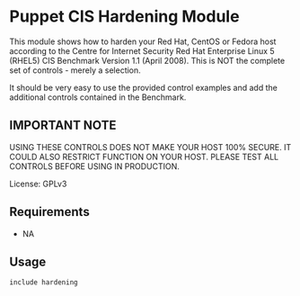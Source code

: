 Puppet CIS Hardening Module
===========================

This module shows how to harden your Red Hat, CentOS or Fedora host according to the Centre for Internet Security 
Red Hat Enterprise Linux 5 (RHEL5) CIS Benchmark Version 1.1 (April 2008).  This is NOT the complete set of controls - merely a selection.

It should be very easy to use the provided control examples and add the additional controls contained in the Benchmark.

IMPORTANT NOTE
--------------

USING THESE CONTROLS DOES NOT MAKE YOUR HOST 100% SECURE.  IT COULD ALSO RESTRICT FUNCTION ON YOUR HOST. PLEASE TEST ALL CONTROLS BEFORE USING IN PRODUCTION.

License: GPLv3

Requirements
------------

* NA

Usage
-----

    include hardening

